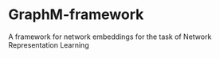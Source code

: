 # GraphM-framework
A framework for network embeddings for the task of Network Representation Learning
